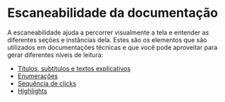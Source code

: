 # Escaneabilidade da documentação

A escaneabilidade ajuda a percorrer visualmente a tela e entender as diferentes seções e instâncias dela. Estes são os elementos que são utilizados em documentações técnicas e que você pode aproveitar para gerar diferentes níveis de leitura:

* [Títulos, subtítulos e textos explicativos](developer/pt/docs/style-guide/documentation-scannability/titles)
* [Enumerações](developer/pt/docs/style-guide/documentation-scannability/enumerations)
* [Sequência de clicks](developer/pt/docs/style-guide/documentation-scannability/clickstream)
* [Highlights](developer/pt/docs/style-guide/documentation-scannability/highlights)

